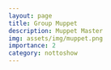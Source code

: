 ```yaml
---
layout: page
title: Group Muppet
description: Muppet Master
img: assets/img/muppet.png
importance: 2
category: nottoshow
---
```




